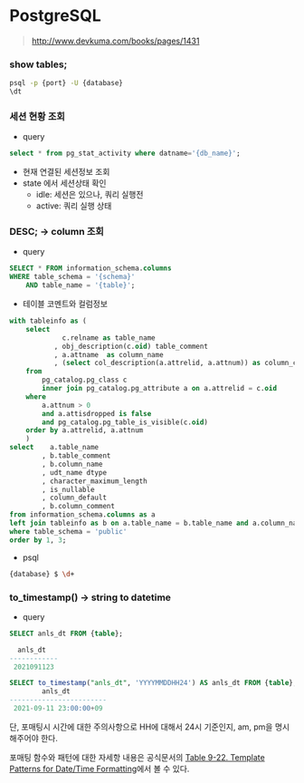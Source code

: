 # PostgreSQL

> http://www.devkuma.com/books/pages/1431

### show tables;

```bash
psql -p {port} -U {database}
\dt
```

### 세션 현황 조회

- query

```sql
select * from pg_stat_activity where datname='{db_name}';
```

- 현재 연결된 세션정보 조회
- state 에서 세션상태 확인
  - idle: 세션은 있으나, 쿼리 실행전
  - active: 쿼리 실행 상태

### DESC; -> column 조회

- query

```sql
SELECT * FROM information_schema.columns
WHERE table_schema = '{schema}'
    AND table_name = '{table}';
```

- 테이블 코멘트와 컬럼정보

```sql
with tableinfo as (
	select
			 c.relname as table_name
		   , obj_description(c.oid) table_comment
		   , a.attname  as column_name
	       , (select col_description(a.attrelid, a.attnum)) as column_comment
	from
	    pg_catalog.pg_class c
	    inner join pg_catalog.pg_attribute a on a.attrelid = c.oid
	where
	    a.attnum > 0
	    and a.attisdropped is false
	    and pg_catalog.pg_table_is_visible(c.oid)
	order by a.attrelid, a.attnum
	)
select    a.table_name
		, b.table_comment
		, b.column_name
		, udt_name dtype
		, character_maximum_length
		, is_nullable
		, column_default
		, b.column_comment
from information_schema.columns as a
left join tableinfo as b on a.table_name = b.table_name and a.column_name = b.column_name
where table_schema = 'public'
order by 1, 3;
```

- psql

```bash
{database} $ \d+
```

### to_timestamp() -> string to datetime

- query

```sql
SELECT anls_dt FROM {table};

  anls_dt
------------
 2021091123

SELECT to_timestamp("anls_dt", 'YYYYMMDDHH24') AS anls_dt FROM {table};
        anls_dt
------------------------
 2021-09-11 23:00:00+09
```

단, 포매팅시 시간에 대한 주의사항으로 HH에 대해서 24시 기준인지, am, pm을 명시해주어야 한다.

포매팅 함수와 패턴에 대한 자세항 내용은 공식문서의 [Table 9-22. Template Patterns for Date/Time Formatting](https://www.postgresql.org/docs/9.2/functions-formatting.html)에서 볼 수 있다.

